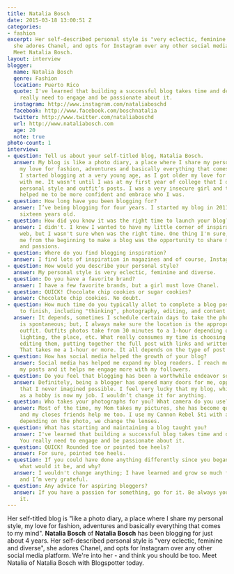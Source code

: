 ```yaml
---
title: Natalia Bosch
date: 2015-03-18 13:00:51 Z
categories:
- fashion
excerpt: Her self-described personal style is "very eclectic, feminine and diverse",
  she adores Chanel, and opts for Instagram over any other social media platform.
  Meet Natalia Bosch.
layout: interview
blogger:
  name: Natalia Bosch
  genre: Fashion
  location: Puerto Rico
  quote: I've learned that building a successful blog takes time and dedication. You
    really need to engage and be passionate about it.
  instagram: http://www.instagram.com/nataliaboschd
  facebook: http://www.facebook.com/boschnatalia
  twitter: http://www.twitter.com/nataliaboschd
  url: http://www.nataliabosch.com
  age: 20
  note: true
photo-count: 1
interview:
- question: Tell us about your self-titled blog, Natalia Bosch.
  answer: My blog is like a photo diary, a place where I share my personal style,
    my love for fashion, adventures and basically everything that comes to my mind.
    I started blogging at a very young age, as I got older my love for fashion grew
    with me. It wasn't until I was at my first year of college that I decided to do
    personal style and outfit’s posts. I was a very insecure girl and the blog somehow
    helped me to be more confident and embrace who I was.
- question: How long have you been blogging for?
  answer: I’ve being blogging for four years. I started my blog in 2011, when I was
    sixteen years old.
- question: How did you know it was the right time to launch your blog?
  answer: I didn't. I knew I wanted to have my little corner of inspiration on the
    web, but I wasn't sure when was the right time. One thing I'm sure, what motivated
    me from the beginning to make a blog was the opportunity to share my inspirations
    and passions.
- question: Where do you find blogging inspiration?
  answer: I find lots of inspiration in magazines and of course, Instagram.
- question: How would you describe your personal style?
  answer: My personal style is very eclectic, feminine and diverse.
- question: Do you have a favorite brand?
  answer: I have a few favorite brands, but a girl must love Chanel.
- question: QUICK! Chocolate chip cookies or sugar cookies?
  answer: Chocolate chip cookies. No doubt.
- question: How much time do you typically allot to complete a blog post? (From start
    to finish, including "thinking", photography, editing, and content writing)
  answer: It depends, sometimes I schedule certain days to take the photos other times
    is spontaneous; but, I always make sure the location is the appropriated for the
    outfit. Outfits photos take from 30 minutes to a 1-hour depending on the climate,
    lighting, the place, etc. What really consumes my time is choosing the pictures,
    editing them, putting together the full post with links and written material.
    That takes me a 1-hour or more. It all depends on the type of post I’m writing.
- question: How has social media helped the growth of your blog?
  answer: Social media has helped me expand my blog readers. I reach more people through
    my posts and it helps me engage more with my followers.
- question: Do you feel that blogging has been a worthwhile endeavor so far?
  answer: Definitely, being a blogger has opened many doors for me, opportunities
    that I never imagined possible. I feel very lucky that my blog, which started
    as a hobby is now my job. I wouldn’t change it for anything.
- question: Who takes your photographs for you? What camera do you use?
  answer: Most of the time, my Mom takes my pictures, she has become quite the expert,
    and my closes friends help me too. I use my Cannon Rebel 5ti with a 75-300mm lens,
    depending on the photo, we change the lenses.
- question: What has starting and maintaining a blog taught you?
  answer: I've learned that building a successful blog takes time and dedication.
    You really need to engage and be passionate about it.
- question: QUICK! Rounded toe or pointed toe heels?
  answer: For sure, pointed toe heels.
- question: If you could have done anything differently since you began blogging&#58;
    what would it be, and why?
  answer: I wouldn't change anything; I have learned and grow so much from this experience
    and I’m very grateful.
- question: Any advice for aspiring bloggers?
  answer: If you have a passion for something, go for it. Be always yourself and enjoy
    it.
---
```


Her self-titled blog is "like a photo diary, a place where I share my personal style, my love for fashion, adventures and basically everything that comes to my mind". **Natalia Bosch** of **Natalia Bosch** has been blogging for just about 4 years. Her self-described personal style is "very eclectic, feminine and diverse", she adores Chanel, and opts for Instagram over any other social media platform. We're into her - and think you should be too. Meet Natalia of Natalia Bosch with Blogspotter today.